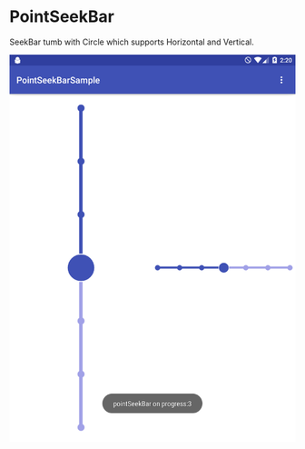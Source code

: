 # PointSeekBar
SeekBar tumb with Circle
which supports Horizontal and Vertical.

<attr name="android:orientation" />
<attr name="point_progress" format="integer" />
<attr name="point_max" format="integer" />
<attr name="point_small_radius" format="dimension" />
<attr name="point_block_radius" format="dimension" />
<attr name="point_progress_height" format="dimension" />
<attr name="point_progress_full_color" format="color" />
<attr name="point_progress_empty_color" format="color" />
<attr name="point_border_line_color" format="color" />
<attr name="point_border_fill_color" format="color" />
<attr name="point_border_line_width" format="dimension" />

![](screenshot.png)

